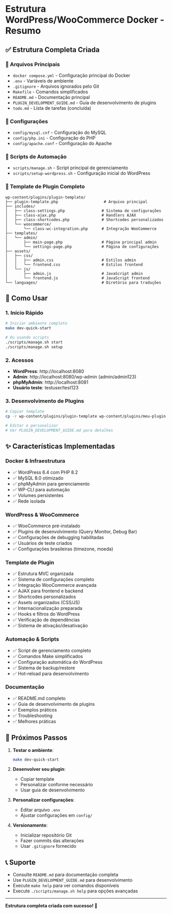# Estrutura WordPress/WooCommerce Docker - Resumo

## ✅ Estrutura Completa Criada

### 📁 Arquivos Principais
- `docker compose.yml` - Configuração principal do Docker
- `.env` - Variáveis de ambiente
- `.gitignore` - Arquivos ignorados pelo Git
- `Makefile` - Comandos simplificados
- `README.md` - Documentação principal
- `PLUGIN_DEVELOPMENT_GUIDE.md` - Guia de desenvolvimento de plugins
- `todo.md` - Lista de tarefas (concluída)

### 🔧 Configurações
- `config/mysql.cnf` - Configuração do MySQL
- `config/php.ini` - Configuração do PHP
- `config/apache.conf` - Configuração do Apache

### 📜 Scripts de Automação
- `scripts/manage.sh` - Script principal de gerenciamento
- `scripts/setup-wordpress.sh` - Configuração inicial do WordPress

### 🔌 Template de Plugin Completo
```
wp-content/plugins/plugin-template/
├── plugin-template.php                    # Arquivo principal
├── includes/
│   ├── class-settings.php                # Sistema de configurações
│   ├── class-ajax.php                    # Handlers AJAX
│   ├── class-shortcodes.php              # Shortcodes personalizados
│   └── woocommerce/
│       └── class-wc-integration.php      # Integração WooCommerce
├── templates/
│   └── admin/
│       ├── main-page.php                 # Página principal admin
│       └── settings-page.php             # Página de configurações
├── assets/
│   ├── css/
│   │   ├── admin.css                     # Estilos admin
│   │   └── frontend.css                  # Estilos frontend
│   └── js/
│       ├── admin.js                      # JavaScript admin
│       └── frontend.js                   # JavaScript frontend
└── languages/                            # Diretório para traduções
```

## 🚀 Como Usar

### 1. Início Rápido
```bash
# Iniciar ambiente completo
make dev-quick-start

# Ou usando scripts
./scripts/manage.sh start
./scripts/manage.sh setup
```

### 2. Acessos
- **WordPress**: http://localhost:8080
- **Admin**: http://localhost:8080/wp-admin (admin/admin123)
- **phpMyAdmin**: http://localhost:8081
- **Usuário teste**: testuser/test123

### 3. Desenvolvimento de Plugins
```bash
# Copiar template
cp -r wp-content/plugins/plugin-template wp-content/plugins/meu-plugin

# Editar e personalizar
# Ver PLUGIN_DEVELOPMENT_GUIDE.md para detalhes
```

## ✨ Características Implementadas

### Docker & Infraestrutura
- ✅ WordPress 6.4 com PHP 8.2
- ✅ MySQL 8.0 otimizado
- ✅ phpMyAdmin para gerenciamento
- ✅ WP-CLI para automação
- ✅ Volumes persistentes
- ✅ Rede isolada

### WordPress & WooCommerce
- ✅ WooCommerce pré-instalado
- ✅ Plugins de desenvolvimento (Query Monitor, Debug Bar)
- ✅ Configurações de debugging habilitadas
- ✅ Usuários de teste criados
- ✅ Configurações brasileiras (timezone, moeda)

### Template de Plugin
- ✅ Estrutura MVC organizada
- ✅ Sistema de configurações completo
- ✅ Integração WooCommerce avançada
- ✅ AJAX para frontend e backend
- ✅ Shortcodes personalizados
- ✅ Assets organizados (CSS/JS)
- ✅ Internacionalização preparada
- ✅ Hooks e filtros do WordPress
- ✅ Verificação de dependências
- ✅ Sistema de ativação/desativação

### Automação & Scripts
- ✅ Script de gerenciamento completo
- ✅ Comandos Make simplificados
- ✅ Configuração automática do WordPress
- ✅ Sistema de backup/restore
- ✅ Hot-reload para desenvolvimento

### Documentação
- ✅ README.md completo
- ✅ Guia de desenvolvimento de plugins
- ✅ Exemplos práticos
- ✅ Troubleshooting
- ✅ Melhores práticas

## 🎯 Próximos Passos

1. **Testar o ambiente**:
   ```bash
   make dev-quick-start
   ```

2. **Desenvolver seu plugin**:
   - Copiar template
   - Personalizar conforme necessário
   - Usar guia de desenvolvimento

3. **Personalizar configurações**:
   - Editar arquivo `.env`
   - Ajustar configurações em `config/`

4. **Versionamento**:
   - Inicializar repositório Git
   - Fazer commits das alterações
   - Usar `.gitignore` fornecido

## 📞 Suporte

- Consulte `README.md` para documentação completa
- Use `PLUGIN_DEVELOPMENT_GUIDE.md` para desenvolvimento
- Execute `make help` para ver comandos disponíveis
- Execute `./scripts/manage.sh help` para opções avançadas

---

**Estrutura completa criada com sucesso! 🎉**

